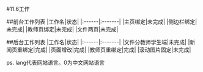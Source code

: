 #11.6工作


##前台工作列表
|工作名|状态|
|:------|:-------|
|主页绑定|未完成|
|侧边栏绑定|未完成|
|教师页绑定|未完成|
|文件两页|未完成|

##后台工作列表
|工作名|状态|
|:------|:-------|
|文件分教师学生端|未完成|
|新闻页重绑定|完成|
|页面增改|完成|
|教师页重绑定|完成|
|滚动图片固定|未完成|


ps. lang代表网站语言。0为中文网站语言